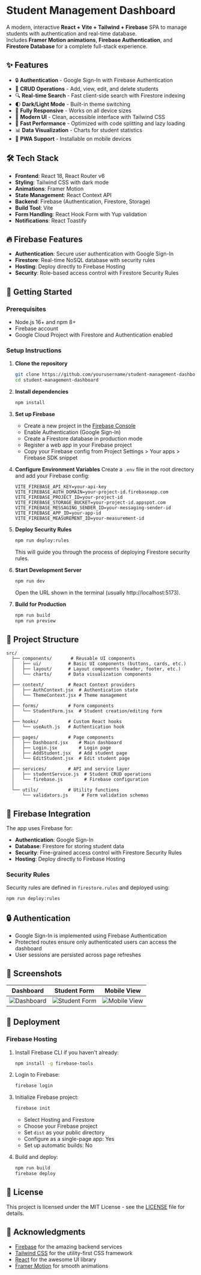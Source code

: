 # Student Management Dashboard

A modern, interactive **React + Vite + Tailwind + Firebase** SPA to manage students with authentication and real-time database.  
Includes **Framer Motion animations**, **Firebase Authentication**, and **Firestore Database** for a complete full-stack experience.

## ✨ Features
- 🔒 **Authentication** - Google Sign-In with Firebase Authentication
- 📝 **CRUD Operations** - Add, view, edit, and delete students
- 🔍 **Real-time Search** - Fast client-side search with Firestore indexing
- 🌓 **Dark/Light Mode** - Built-in theme switching
- 📱 **Fully Responsive** - Works on all device sizes
- 🎨 **Modern UI** - Clean, accessible interface with Tailwind CSS
- 🚀 **Fast Performance** - Optimized with code splitting and lazy loading
- 📊 **Data Visualization** - Charts for student statistics
- 📱 **PWA Support** - Installable on mobile devices

## 🛠 Tech Stack
- **Frontend**: React 18, React Router v6
- **Styling**: Tailwind CSS with dark mode
- **Animations**: Framer Motion
- **State Management**: React Context API
- **Backend**: Firebase (Authentication, Firestore, Storage)
- **Build Tool**: Vite
- **Form Handling**: React Hook Form with Yup validation
- **Notifications**: React Toastify

## 🔥 Firebase Features
- **Authentication**: Secure user authentication with Google Sign-In
- **Firestore**: Real-time NoSQL database with security rules
- **Hosting**: Deploy directly to Firebase Hosting
- **Security**: Role-based access control with Firestore Security Rules

## 🚀 Getting Started

### Prerequisites
- Node.js 16+ and npm 8+
- Firebase account
- Google Cloud Project with Firestore and Authentication enabled

### Setup Instructions

1. **Clone the repository**
   ```bash
   git clone https://github.com/yourusername/student-management-dashboard.git
   cd student-management-dashboard
   ```

2. **Install dependencies**
   ```bash
   npm install
   ```

3. **Set up Firebase**
   - Create a new project in the [Firebase Console](https://console.firebase.google.com/)
   - Enable Authentication (Google Sign-In)
   - Create a Firestore database in production mode
   - Register a web app in your Firebase project
   - Copy your Firebase config from Project Settings > Your apps > Firebase SDK snippet

4. **Configure Environment Variables**
   Create a `.env` file in the root directory and add your Firebase config:
   ```env
   VITE_FIREBASE_API_KEY=your-api-key
   VITE_FIREBASE_AUTH_DOMAIN=your-project-id.firebaseapp.com
   VITE_FIREBASE_PROJECT_ID=your-project-id
   VITE_FIREBASE_STORAGE_BUCKET=your-project-id.appspot.com
   VITE_FIREBASE_MESSAGING_SENDER_ID=your-messaging-sender-id
   VITE_FIREBASE_APP_ID=your-app-id
   VITE_FIREBASE_MEASUREMENT_ID=your-measurement-id
   ```

5. **Deploy Security Rules**
   ```bash
   npm run deploy:rules
   ```
   This will guide you through the process of deploying Firestore security rules.

6. **Start Development Server**
   ```bash
   npm run dev
   ```
   Open the URL shown in the terminal (usually http://localhost:5173).

7. **Build for Production**
   ```bash
   npm run build
   npm run preview
   ```

## 📁 Project Structure

```
src/
  ├── components/       # Reusable UI components
  │   ├── ui/          # Basic UI components (buttons, cards, etc.)
  │   ├── layout/      # Layout components (header, footer, etc.)
  │   └── charts/      # Data visualization components
  │
  ├── context/         # React Context providers
  │   ├── AuthContext.jsx  # Authentication state
  │   └── ThemeContext.jsx # Theme management
  │
  ├── forms/           # Form components
  │   └── StudentForm.jsx  # Student creation/editing form
  │
  ├── hooks/           # Custom React hooks
  │   └── useAuth.js   # Authentication hook
  │
  ├── pages/           # Page components
  │   ├── Dashboard.jsx    # Main dashboard
  │   ├── Login.jsx        # Login page
  │   ├── AddStudent.jsx   # Add student page
  │   └── EditStudent.jsx  # Edit student page
  │
  ├── services/        # API and service layer
  │   ├── studentService.js  # Student CRUD operations
  │   └── firebase.js        # Firebase configuration
  │
  └── utils/           # Utility functions
      └── validators.js     # Form validation schemas
```

## 🔌 Firebase Integration

The app uses Firebase for:

- **Authentication**: Google Sign-In
- **Database**: Firestore for storing student data
- **Security**: Fine-grained access control with Firestore Security Rules
- **Hosting**: Deploy directly to Firebase Hosting

### Security Rules

Security rules are defined in `firestore.rules` and deployed using:

```bash
npm run deploy:rules
```

## 🔒 Authentication

- Google Sign-In is implemented using Firebase Authentication
- Protected routes ensure only authenticated users can access the dashboard
- User sessions are persisted across page refreshes

## 📸 Screenshots

| Dashboard | Student Form | Mobile View |
|-----------|--------------|-------------|
| ![Dashboard](screenshots/dashboard.png) | ![Student Form](screenshots/form.png) | ![Mobile View](screenshots/mobile.png) |

## 🚀 Deployment

### Firebase Hosting

1. Install Firebase CLI if you haven't already:
   ```bash
   npm install -g firebase-tools
   ```

2. Login to Firebase:
   ```bash
   firebase login
   ```

3. Initialize Firebase project:
   ```bash
   firebase init
   ```
   - Select Hosting and Firestore
   - Choose your Firebase project
   - Set `dist` as your public directory
   - Configure as a single-page app: Yes
   - Set up automatic builds: No

4. Build and deploy:
   ```bash
   npm run build
   firebase deploy
   ```

## 📝 License

This project is licensed under the MIT License - see the [LICENSE](LICENSE) file for details.

## 🙏 Acknowledgments

- [Firebase](https://firebase.google.com/) for the amazing backend services
- [Tailwind CSS](https://tailwindcss.com/) for the utility-first CSS framework
- [React](https://reactjs.org/) for the awesome UI library
- [Framer Motion](https://www.framer.com/motion/) for smooth animations
